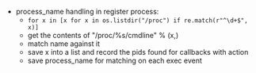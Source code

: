 
 * process_name handling in register process:
   * ```for x in [x for x in os.listdir("/proc") if re.match(r"^\d+$", x)]```
   * get the contents of "/proc/%s/cmdline" % (x,)
   * match name against it
   * save x into a list and record the pids found for callbacks with action
   * save process_name for matching on each exec event